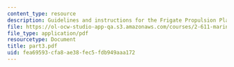 ```yaml
---
content_type: resource
description: Guidelines and instructions for the Frigate Propulsion Plant Design Project.
file: https://ol-ocw-studio-app-qa.s3.amazonaws.com/courses/2-611-marine-power-and-propulsion-fall-2006/fea69593cfa8ae38fec5fdb949aaa172_part3.pdf
file_type: application/pdf
resourcetype: Document
title: part3.pdf
uid: fea69593-cfa8-ae38-fec5-fdb949aaa172
---
```

